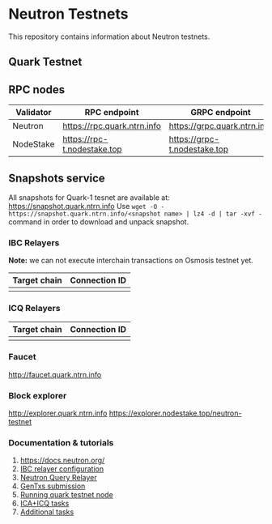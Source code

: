 # Neutron Testnets

This repository contains information about Neutron testnets.

## Quark Testnet

## RPC nodes

| Validator | RPC endpoint                | GRPC endpoint                | REST endpoint                |
|-----------|-----------------------------|------------------------------|------------------------------|
| Neutron   | https://rpc.quark.ntrn.info | https://grpc.quark.ntrn.info | https://rest.quark.ntrn.info |
| NodeStake | https://rpc-t.nodestake.top | https://grpc-t.nodestake.top | https://api-t.nodestake.top  |

## Snapshots service

All snapshots for Quark-1 tesnet are available at: https://snapshot.quark.ntrn.info
Use `wget -O - https://snapshot.quark.ntrn.info/<snapshot name> | lz4 -d | tar -xvf -` command in order to download and unpack snapshot.


### IBC Relayers

**Note:** we can not execute interchain transactions on Osmosis testnet yet.

| Target chain                  | Connection ID |
|-------------------------------|---------------|
|                               |               |


### ICQ Relayers

| Target chain          | Connection ID |
|-----------------------|---------------|
|                       |               |


### Faucet

http://faucet.quark.ntrn.info


### Block explorer

http://explorer.quark.ntrn.info
https://explorer.nodestake.top/neutron-testnet

### Documentation & tutorials

1. https://docs.neutron.org/
2. [IBC relayer configuration](./ibc-relayer/instruction.md)
3. [Neutron Query Relayer](./icq-relayer/README.md)
4. [GenTxs submission](./quark/README.md)
5. [Running quark testnet node](./quark/RUNNING.md)
6. [ICA+ICQ tasks](./testcases/ICA%2BICQ.md)
7. [Additional tasks](./testcases/Additional%20tasks.md)
